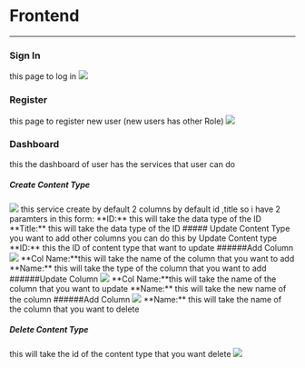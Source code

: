 # Frontend
----------------

### Sign In
this page to log in
<img src="1.png">
### Register
this page to register new user (new users has other Role)
<img src="2.png">
### Dashboard
this the dashboard of user has the services that user can do
<img src="">
##### Create Content Type
<img src="create_ct.png">
this service create by default 2 columns by default id ,title so i have 2 paramters in this form:
**ID:** this will take the data type of the ID
**Title:** this will take the data type of the ID
##### Update Content Type
you want to add other columns you can do this by Update Content type
**ID:** this the ID of content type that want to update
######Add Column
<img src="addCol.png">
**Col Name:**this will take the name of the column that you want to add
**Name:** this will take the type of the column that you want to add
######Update Column
<img src="updateCol.png">
**Col Name:**this will take the name of the column that you want to update
**Name:** this will take the new name of the column
######Add Column
<img src="deleteCol.png">
**Name:** this will take the name of the column that you want to delete

##### Delete Content Type
this will take the id of the content type that you want delete
<img src="delete.png">
